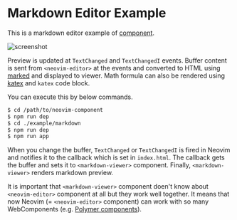 Markdown Editor Example
=======================

This is a markdown editor example of [<neovim-editor> component](https://github.com/rhysd/neovim-component).

![screenshot](https://raw.githubusercontent.com/rhysd/ss/master/neovim-component/markdown-example.gif)

Preview is updated at `TextChanged` and `TextChangedI` events.  Buffer content is sent from `<neovim-editor>` at the events and converted to HTML using [marked](https://github.com/chjj/marked) and displayed to viewer.  Math formula can also be rendered using [katex](https://github.com/Khan/KaTeX) and `katex` code block.

You can execute this by below commands.

```sh
$ cd /path/to/neovim-component
$ npm run dep
$ cd ./example/markdown
$ npm run dep
$ npm run app
```

When you change the buffer, `TextChanged` or `TextChangedI` is fired in Neovim and notifies it to the callback which is set in `index.html`.  The callback gets the buffer and sets it to `<markdown-viewer>` component.  Finally, `<markdown-viewer>` renders markdown preview.

It is important that `<markdown-viewer>` component doen't know about `<neovim-editor>` component at all but they work well together.  It means that now Neovim (= `<neovim-editor>` component) can work with so many WebComponents (e.g. [Polymer components](https://elements.polymer-project.org/)).
